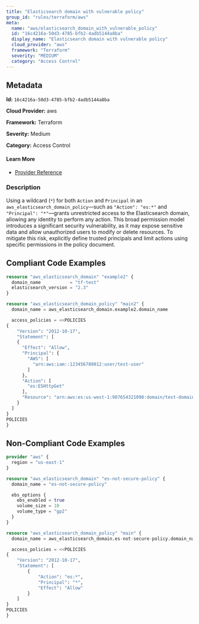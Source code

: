 ```yaml
---
title: "Elasticsearch domain with vulnerable policy"
group_id: "rules/terraform/aws"
meta:
  name: "aws/elasticsearch_domain_with_vulnerable_policy"
  id: "16c4216a-50d3-4785-bfb2-4adb5144a8ba"
  display_name: "Elasticsearch domain with vulnerable policy"
  cloud_provider: "aws"
  framework: "Terraform"
  severity: "MEDIUM"
  category: "Access Control"
---
```

## Metadata

**Id:** `16c4216a-50d3-4785-bfb2-4adb5144a8ba`

**Cloud Provider:** aws

**Framework:** Terraform

**Severity:** Medium

**Category:** Access Control

#### Learn More

 - [Provider Reference](https://registry.terraform.io/providers/hashicorp/aws/latest/docs/resources/elasticsearch_domain_policy#access_policies)

### Description

 Using a wildcard (`*`) for both `Action` and `Principal` in an `aws_elasticsearch_domain_policy`—such as `"Action": "es:*"` and `"Principal": "*"`—grants unrestricted access to the Elasticsearch domain, allowing any identity to perform any action. This broad permission model introduces a significant security vulnerability, as it may expose sensitive data and allow unauthorized users to modify or delete resources. To mitigate this risk, explicitly define trusted principals and limit actions using specific permissions in the policy document.


## Compliant Code Examples
```tf
resource "aws_elasticsearch_domain" "example2" {
  domain_name           = "tf-test"
  elasticsearch_version = "2.3"
}

resource "aws_elasticsearch_domain_policy" "main2" {
  domain_name = aws_elasticsearch_domain.example2.domain_name

  access_policies = <<POLICIES
{
    "Version": "2012-10-17",
    "Statement": [
    {
      "Effect": "Allow",
      "Principal": {
        "AWS": [
          "arn:aws:iam::123456789012:user/test-user"
        ]
      },
      "Action": [
        "es:ESHttpGet"
      ],
      "Resource": "arn:aws:es:us-west-1:987654321098:domain/test-domain/test-index/_search"
    }
  ]
}
POLICIES
}

```
## Non-Compliant Code Examples
```tf
provider "aws" {
  region = "us-east-1"
}

resource "aws_elasticsearch_domain" "es-not-secure-policy" {
  domain_name = "es-not-secure-policy"

  ebs_options {
    ebs_enabled = true
    volume_size = 10
    volume_type = "gp2"
  }
}

resource "aws_elasticsearch_domain_policy" "main" {
  domain_name = aws_elasticsearch_domain.es-not-secure-policy.domain_name

  access_policies = <<POLICIES
{
    "Version": "2012-10-17",
    "Statement": [
        {
            "Action": "es:*",
            "Principal": "*",
            "Effect": "Allow"
        }
    ]
}
POLICIES
}

```